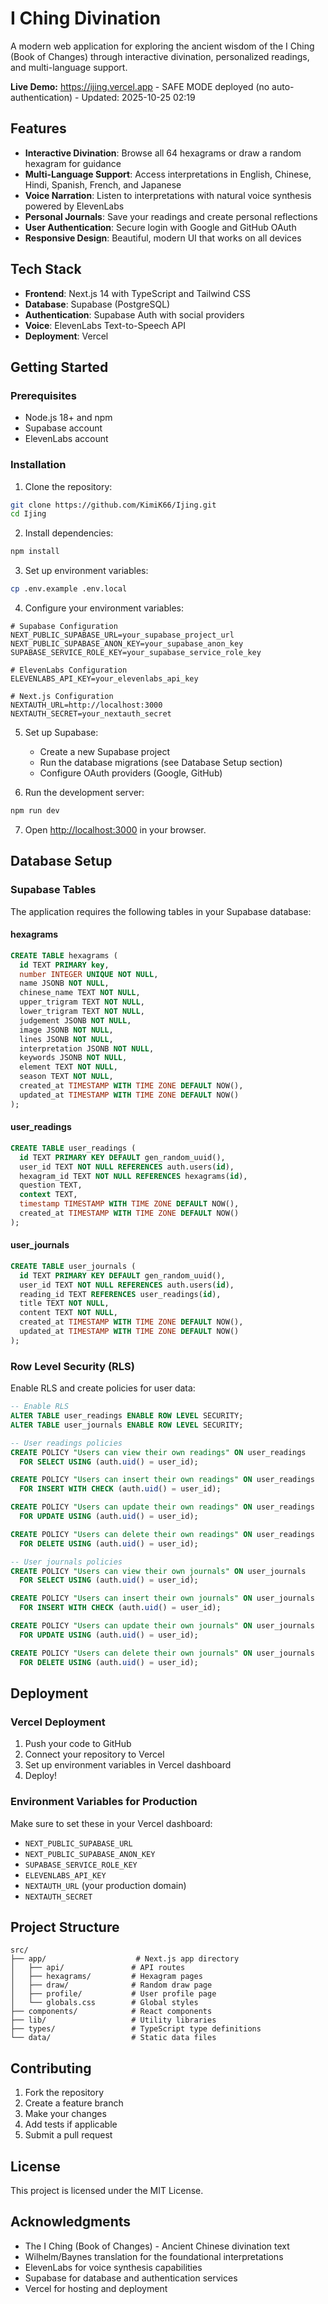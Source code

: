 # I Ching Divination

A modern web application for exploring the ancient wisdom of the I Ching (Book of Changes) through interactive divination, personalized readings, and multi-language support.

**Live Demo:** https://ijing.vercel.app - SAFE MODE deployed (no auto-authentication) - Updated: 2025-10-25 02:19

## Features

- **Interactive Divination**: Browse all 64 hexagrams or draw a random hexagram for guidance
- **Multi-Language Support**: Access interpretations in English, Chinese, Hindi, Spanish, French, and Japanese
- **Voice Narration**: Listen to interpretations with natural voice synthesis powered by ElevenLabs
- **Personal Journals**: Save your readings and create personal reflections
- **User Authentication**: Secure login with Google and GitHub OAuth
- **Responsive Design**: Beautiful, modern UI that works on all devices

## Tech Stack

- **Frontend**: Next.js 14 with TypeScript and Tailwind CSS
- **Database**: Supabase (PostgreSQL)
- **Authentication**: Supabase Auth with social providers
- **Voice**: ElevenLabs Text-to-Speech API
- **Deployment**: Vercel

## Getting Started

### Prerequisites

- Node.js 18+ and npm
- Supabase account
- ElevenLabs account

### Installation

1. Clone the repository:
```bash
git clone https://github.com/KimiK66/Ijing.git
cd Ijing
```

2. Install dependencies:
```bash
npm install
```

3. Set up environment variables:
```bash
cp .env.example .env.local
```

4. Configure your environment variables:
```env
# Supabase Configuration
NEXT_PUBLIC_SUPABASE_URL=your_supabase_project_url
NEXT_PUBLIC_SUPABASE_ANON_KEY=your_supabase_anon_key
SUPABASE_SERVICE_ROLE_KEY=your_supabase_service_role_key

# ElevenLabs Configuration
ELEVENLABS_API_KEY=your_elevenlabs_api_key

# Next.js Configuration
NEXTAUTH_URL=http://localhost:3000
NEXTAUTH_SECRET=your_nextauth_secret
```

5. Set up Supabase:
   - Create a new Supabase project
   - Run the database migrations (see Database Setup section)
   - Configure OAuth providers (Google, GitHub)

6. Run the development server:
```bash
npm run dev
```

7. Open [http://localhost:3000](http://localhost:3000) in your browser.

## Database Setup

### Supabase Tables

The application requires the following tables in your Supabase database:

#### hexagrams
```sql
CREATE TABLE hexagrams (
  id TEXT PRIMARY key,
  number INTEGER UNIQUE NOT NULL,
  name JSONB NOT NULL,
  chinese_name TEXT NOT NULL,
  upper_trigram TEXT NOT NULL,
  lower_trigram TEXT NOT NULL,
  judgement JSONB NOT NULL,
  image JSONB NOT NULL,
  lines JSONB NOT NULL,
  interpretation JSONB NOT NULL,
  keywords JSONB NOT NULL,
  element TEXT NOT NULL,
  season TEXT NOT NULL,
  created_at TIMESTAMP WITH TIME ZONE DEFAULT NOW(),
  updated_at TIMESTAMP WITH TIME ZONE DEFAULT NOW()
);
```

#### user_readings
```sql
CREATE TABLE user_readings (
  id TEXT PRIMARY KEY DEFAULT gen_random_uuid(),
  user_id TEXT NOT NULL REFERENCES auth.users(id),
  hexagram_id TEXT NOT NULL REFERENCES hexagrams(id),
  question TEXT,
  context TEXT,
  timestamp TIMESTAMP WITH TIME ZONE DEFAULT NOW(),
  created_at TIMESTAMP WITH TIME ZONE DEFAULT NOW()
);
```

#### user_journals
```sql
CREATE TABLE user_journals (
  id TEXT PRIMARY KEY DEFAULT gen_random_uuid(),
  user_id TEXT NOT NULL REFERENCES auth.users(id),
  reading_id TEXT REFERENCES user_readings(id),
  title TEXT NOT NULL,
  content TEXT NOT NULL,
  created_at TIMESTAMP WITH TIME ZONE DEFAULT NOW(),
  updated_at TIMESTAMP WITH TIME ZONE DEFAULT NOW()
);
```

### Row Level Security (RLS)

Enable RLS and create policies for user data:

```sql
-- Enable RLS
ALTER TABLE user_readings ENABLE ROW LEVEL SECURITY;
ALTER TABLE user_journals ENABLE ROW LEVEL SECURITY;

-- User readings policies
CREATE POLICY "Users can view their own readings" ON user_readings
  FOR SELECT USING (auth.uid() = user_id);

CREATE POLICY "Users can insert their own readings" ON user_readings
  FOR INSERT WITH CHECK (auth.uid() = user_id);

CREATE POLICY "Users can update their own readings" ON user_readings
  FOR UPDATE USING (auth.uid() = user_id);

CREATE POLICY "Users can delete their own readings" ON user_readings
  FOR DELETE USING (auth.uid() = user_id);

-- User journals policies
CREATE POLICY "Users can view their own journals" ON user_journals
  FOR SELECT USING (auth.uid() = user_id);

CREATE POLICY "Users can insert their own journals" ON user_journals
  FOR INSERT WITH CHECK (auth.uid() = user_id);

CREATE POLICY "Users can update their own journals" ON user_journals
  FOR UPDATE USING (auth.uid() = user_id);

CREATE POLICY "Users can delete their own journals" ON user_journals
  FOR DELETE USING (auth.uid() = user_id);
```

## Deployment

### Vercel Deployment

1. Push your code to GitHub
2. Connect your repository to Vercel
3. Set up environment variables in Vercel dashboard
4. Deploy!

### Environment Variables for Production

Make sure to set these in your Vercel dashboard:

- `NEXT_PUBLIC_SUPABASE_URL`
- `NEXT_PUBLIC_SUPABASE_ANON_KEY`
- `SUPABASE_SERVICE_ROLE_KEY`
- `ELEVENLABS_API_KEY`
- `NEXTAUTH_URL` (your production domain)
- `NEXTAUTH_SECRET`

## Project Structure

```
src/
├── app/                    # Next.js app directory
│   ├── api/               # API routes
│   ├── hexagrams/         # Hexagram pages
│   ├── draw/              # Random draw page
│   ├── profile/           # User profile page
│   └── globals.css        # Global styles
├── components/            # React components
├── lib/                   # Utility libraries
├── types/                 # TypeScript type definitions
└── data/                  # Static data files
```

## Contributing

1. Fork the repository
2. Create a feature branch
3. Make your changes
4. Add tests if applicable
5. Submit a pull request

## License

This project is licensed under the MIT License.

## Acknowledgments

- The I Ching (Book of Changes) - Ancient Chinese divination text
- Wilhelm/Baynes translation for the foundational interpretations
- ElevenLabs for voice synthesis capabilities
- Supabase for database and authentication services
- Vercel for hosting and deployment
